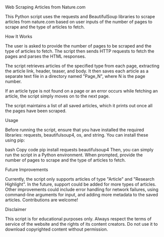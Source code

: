 Web Scraping Articles from Nature.com

This Python script uses the requests and BeautifulSoup libraries to scrape articles from nature.com based on user inputs of the number of pages to scrape and the type of articles to fetch.


How It Works

The user is asked to provide the number of pages to be scraped and the type of articles to fetch. The script then sends HTTP requests to fetch the pages and parses the HTML responses.

The script retrieves articles of the specified type from each page, extracting the article link, header, teaser, and body. It then saves each article as a separate text file in a directory named "Page_N", where N is the page number.

If an article type is not found on a page or an error occurs while fetching an article, the script simply moves on to the next page.

The script maintains a list of all saved articles, which it prints out once all the pages have been scraped.

Usage

Before running the script, ensure that you have installed the required libraries: requests, beautifulsoup4, os, and string. You can install these using pip:

bash
Copy code
pip install requests beautifulsoup4
Then, you can simply run the script in a Python environment. When prompted, provide the number of pages to scrape and the type of articles to fetch.

Future Improvements

Currently, the script only supports articles of type "Article" and "Research Highlight". In the future, support could be added for more types of articles. Other improvements could include error handling for network failures, using command-line arguments for input, and adding more metadata to the saved articles. Contributions are welcome!

Disclaimer

This script is for educational purposes only. Always respect the terms of service of the website and the rights of its content creators. Do not use it to download copyrighted content without permission.
